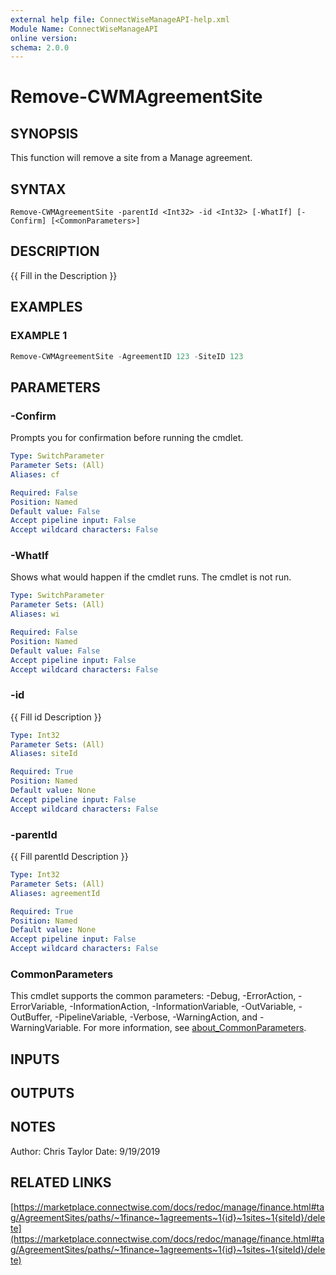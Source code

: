 ```yaml
---
external help file: ConnectWiseManageAPI-help.xml
Module Name: ConnectWiseManageAPI
online version:
schema: 2.0.0
---
```


# Remove-CWMAgreementSite

## SYNOPSIS
This function will remove a site from a Manage agreement.

## SYNTAX

```
Remove-CWMAgreementSite -parentId <Int32> -id <Int32> [-WhatIf] [-Confirm] [<CommonParameters>]
```

## DESCRIPTION
{{ Fill in the Description }}

## EXAMPLES

### EXAMPLE 1
```powershell
Remove-CWMAgreementSite -AgreementID 123 -SiteID 123
```

## PARAMETERS

### -Confirm
Prompts you for confirmation before running the cmdlet.

```yaml
Type: SwitchParameter
Parameter Sets: (All)
Aliases: cf

Required: False
Position: Named
Default value: False
Accept pipeline input: False
Accept wildcard characters: False
```

### -WhatIf
Shows what would happen if the cmdlet runs.
The cmdlet is not run.

```yaml
Type: SwitchParameter
Parameter Sets: (All)
Aliases: wi

Required: False
Position: Named
Default value: False
Accept pipeline input: False
Accept wildcard characters: False
```

### -id
{{ Fill id Description }}

```yaml
Type: Int32
Parameter Sets: (All)
Aliases: siteId

Required: True
Position: Named
Default value: None
Accept pipeline input: False
Accept wildcard characters: False
```

### -parentId
{{ Fill parentId Description }}

```yaml
Type: Int32
Parameter Sets: (All)
Aliases: agreementId

Required: True
Position: Named
Default value: None
Accept pipeline input: False
Accept wildcard characters: False
```

### CommonParameters
This cmdlet supports the common parameters: -Debug, -ErrorAction, -ErrorVariable, -InformationAction, -InformationVariable, -OutVariable, -OutBuffer, -PipelineVariable, -Verbose, -WarningAction, and -WarningVariable. For more information, see [about_CommonParameters](http://go.microsoft.com/fwlink/?LinkID=113216).

## INPUTS

## OUTPUTS

## NOTES
Author: Chris Taylor Date: 9/19/2019

## RELATED LINKS

[https://marketplace.connectwise.com/docs/redoc/manage/finance.html#tag/AgreementSites/paths/~1finance~1agreements~1{id}~1sites~1{siteId}/delete](https://marketplace.connectwise.com/docs/redoc/manage/finance.html#tag/AgreementSites/paths/~1finance~1agreements~1{id}~1sites~1{siteId}/delete)

